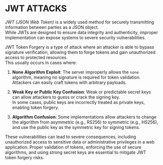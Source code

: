# JWT ATTACKS  

*JWT (JSON Web Token)* is a widely used method for securely transmitting information between parties as a JSON object.  
While JWTs are designed to ensure data integrity and authenticity, improper implementation can expose systems to severe security vulnerabilities.  

JWT Token Forgery is a type of attack where an attacker is able to bypass signature verification, allowing them to forge tokens and gain unauthorized access to protected resources.  
This usually occurs in cases where:
 
1. **None Algorithm Exploit**: The server improperly allows the `none` algorithm, meaning no signature is required for token validation.  
Attackers can easily craft tokens with arbitrary payloads.
 
2. **Weak Key or Public Key Confusion**: Weak or predictable secret keys can allow attackers to guess or crack the signing key.  
In some cases, public keys are incorrectly treated as private keys, enabling token forgery.

3. **Algorithm Confusion**: Some implementations allow attackers to change the algorithm from asymmetric (e.g., RS256) to symmetric (e.g., HS256), and use the public key as the symmetric key for signing tokens.  

These vulnerabilities can lead to severe consequences, including unauthorized access to sensitive data or administrative privileges in a web application. Proper validation of tokens, enforcing the use of secure algorithms, and using strong secret keys are essential to mitigate JWT token forgery risks.  
